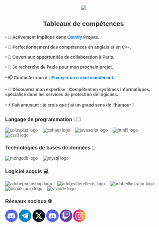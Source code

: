 <div align="center">
  <img height="150" src="https://techisor.com/wp-content/uploads/2022/02/Software-development-2.png"  />
</div>

###

<h2 align="center" style="font-family: Arial, sans-serif; color: #333;">Tableaux de compétences</h2>

###

<div style="font-family: Arial, sans-serif; color: #555;">

  <h4 align="left">• 🔭 Activement impliqué dans <a href="https://Osint.Ly" style="color: #007bff; text-decoration: none;">Osintly</a></a> Projets.<br><br>
  • 🌱 Perfectionnement des compétences en anglais et en C++.<br><br>
  • 👯 Ouvert aux opportunités de collaboration à Paris.<br><br>
  • 🤝 Je recherche de l'aide pour mon prochain projet.<br><br>
  • 📫 Contactez-moi à : <a href="mailto:Contact@Uney.Tech" style="color: #007bff; text-decoration: none;">Envoyer un e-mail maintenant</a>.<br><br>
  • 📄 Découvrez mon expertise : Compétent en systèmes informatiques, spécialisé dans les services de protection de logiciels.<br><br>
  • ⚡ Fait amusant : je crois que j’ai un grand sens de l’humour !</h4>

  <h3 align="left" style="color: #333;">Langage de programmation 👨‍💻</h3>
  
  <div align="left">
    <img src="https://skillicons.dev/icons?i=cpp" height="40" alt="cplusplus logo" style="margin-right: 12px;" />
    <img src="https://skillicons.dev/icons?i=cs" height="40" alt="csharp logo" style="margin-right: 12px;" />
    <img src="https://skillicons.dev/icons?i=js" height="40" alt="javascript logo" style="margin-right: 12px;" />
    <img src="https://skillicons.dev/icons?i=html" height="40" alt="html5 logo" style="margin-right: 12px;" />
    <img src="https://skillicons.dev/icons?i=css" height="40" alt="css3 logo" style="margin-right: 12px;" />
  </div>

  <h3 align="left" style="color: #333;">Technologies de bases de données 💾</h3>

  <div align="left">
    <img src="https://skillicons.dev/icons?i=mongodb" height="40" alt="mongodb logo" style="margin-right: 12px;" />
    <img src="https://skillicons.dev/icons?i=mysql" height="40" alt="mysql logo" style="margin-right: 12px;" />
  </div>

  <h3 align="left" style="color: #333;">Logiciel acquis 💻</h3>

  <div align="left">
    <img src="https://skillicons.dev/icons?i=ps" height="40" alt="adobephotoshop logo" style="margin-right: 12px;" />
    <img src="https://skillicons.dev/icons?i=ae" height="40" alt="adobeaftereffects logo" style="margin-right: 12px;" />
    <img src="https://skillicons.dev/icons?i=ai" height="40" alt="adobeillustrator logo" style="margin-right: 12px;" />
    <img src="https://skillicons.dev/icons?i=visualstudio" height="40" alt="visualstudio logo" style="margin-right: 12px;" />
    <img src="https://skillicons.dev/icons?i=vscode" height="40" alt="vscode logo" style="margin-right: 12px;" />
  </div>

  <h3 align="left" style="color: #333;">Réseaux sociaux 🌐</h3>
  
[![Discord](https://github.com/UneyTech/UneyTech/blob/main/Assets/Images/Networks/Discord.png)](https://discordlookup.com/user/187986767696101385)
[![Telegram](https://github.com/UneyTech/UneyTech/blob/main/Assets/Images/Networks/Telegram.png)](https://UneyTech.t.me)
[![Twitter](https://github.com/UneyTech/UneyTech/blob/main/Assets/Images/Networks/Twitter.png)](https://twitter.com/UneyTech)
[![Youtube](https://github.com/UneyTech/UneyTech/blob/main/Assets/Images/Networks/Discord.png?raw=true)](https://www.youtube.com/@UneyTech)
[![Twitch](https://github.com/UneyTech/UneyTech/blob/main/Assets/Images/Networks/Twitch.png?raw=true)](https://www.twitch.tv/UneyTech)
[![Instagram](https://github.com/UneyTech/UneyTech/blob/main/Assets/Images/Networks/Instagram.png?raw=true)](https://www.instagram.com/UneyTech/)



</div>

###
